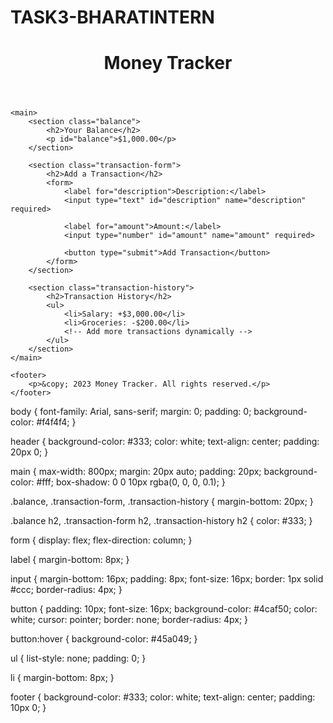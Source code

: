# TASK3-BHARATINTERN
<!DOCTYPE html>
<html lang="en">
<head>
    <meta charset="UTF-8">
    <meta name="viewport" content="width=device-width, initial-scale=1.0">
    <link rel="stylesheet" href="style.css">
    <title>Money Tracker</title>
</head>
<body>
    <header>
        <h1>Money Tracker</h1>
    </header>

    <main>
        <section class="balance">
            <h2>Your Balance</h2>
            <p id="balance">$1,000.00</p>
        </section>

        <section class="transaction-form">
            <h2>Add a Transaction</h2>
            <form>
                <label for="description">Description:</label>
                <input type="text" id="description" name="description" required>

                <label for="amount">Amount:</label>
                <input type="number" id="amount" name="amount" required>

                <button type="submit">Add Transaction</button>
            </form>
        </section>

        <section class="transaction-history">
            <h2>Transaction History</h2>
            <ul>
                <li>Salary: +$3,000.00</li>
                <li>Groceries: -$200.00</li>
                <!-- Add more transactions dynamically -->
            </ul>
        </section>
    </main>

    <footer>
        <p>&copy; 2023 Money Tracker. All rights reserved.</p>
    </footer>
</body>
</html>
</body>
</html>



body {
    font-family: Arial, sans-serif;
    margin: 0;
    padding: 0;
    background-color: #f4f4f4;
}

header {
    background-color: #333;
    color: white;
    text-align: center;
    padding: 20px 0;
}

main {
    max-width: 800px;
    margin: 20px auto;
    padding: 20px;
    background-color: #fff;
    box-shadow: 0 0 10px rgba(0, 0, 0, 0.1);
}

.balance, .transaction-form, .transaction-history {
    margin-bottom: 20px;
}

.balance h2, .transaction-form h2, .transaction-history h2 {
    color: #333;
}

form {
    display: flex;
    flex-direction: column;
}

label {
    margin-bottom: 8px;
}

input {
    margin-bottom: 16px;
    padding: 8px;
    font-size: 16px;
    border: 1px solid #ccc;
    border-radius: 4px;
}

button {
    padding: 10px;
    font-size: 16px;
    background-color: #4caf50;
    color: white;
    cursor: pointer;
    border: none;
    border-radius: 4px;
}

button:hover {
    background-color: #45a049;
}

ul {
    list-style: none;
    padding: 0;
}

li {
    margin-bottom: 8px;
}

footer {
    background-color: #333;
    color: white;
    text-align: center;
    padding: 10px 0;
}
